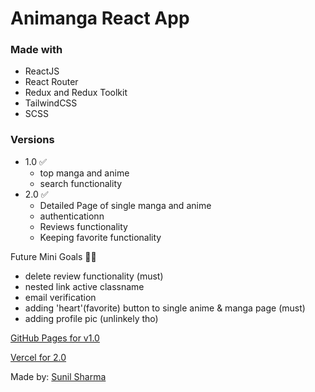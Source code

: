 # Animanga React App

### Made with

- ReactJS
- React Router
- Redux and Redux Toolkit
- TailwindCSS
- SCSS

### Versions

- 1.0 ✅
  - top manga and anime
  - search functionality
- 2.0 ✅ 
  - Detailed Page of single manga and anime
  - authenticationn
  - Reviews functionality
  - Keeping favorite functionality

Future Mini Goals 👷‍♂️
  - delete review functionality (must)
  - nested link active classname
  - email verification
  - adding 'heart'(favorite) button to single anime & manga page (must)
  - adding profile pic (unlinkely tho)

[GitHub Pages for v1.0](https://sunil-sharma-999.github.io/animanga/)

[Vercel for 2.0](https://animanga-kohl.vercel.app)

Made by: [Sunil Sharma](https://linktr.ee/Sunil.sharma.9)
